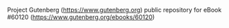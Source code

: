 Project Gutenberg (https://www.gutenberg.org) public repository for
eBook #60120 (https://www.gutenberg.org/ebooks/60120)

